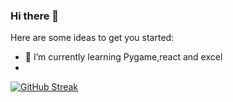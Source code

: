 ### Hi there 👋

Here are some ideas to get you started:
- 🌱 I’m currently learning Pygame,react and excel
- 
[![GitHub Streak](http://github-readme-streak-stats.herokuapp.com?user=Fsetrodinomo&theme=tokyonight_duo&hide_border=true&date_format=M%20j%5B%2C%20Y%5D)](https://git.io/streak-stats)
